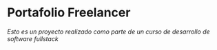 # Portafolio Freelancer
*Esto es un proyecto realizado como parte de un curso de desarrollo de software fullstack*
